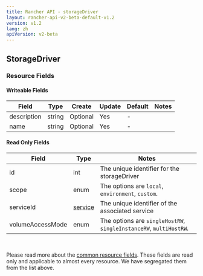 ```yaml
---
title: Rancher API - storageDriver
layout: rancher-api-v2-beta-default-v1.2
version: v1.2
lang: zh
apiVersion: v2-beta
---
```


## StorageDriver



### Resource Fields

#### Writeable Fields

Field | Type | Create | Update | Default | Notes
---|---|---|---|---|---
description | string | Optional | Yes | - | 
name | string | Optional | Yes | - | 


#### Read Only Fields

Field | Type   | Notes
---|---|---
id | int  | The unique identifier for the storageDriver
scope | enum  | The options are `local`, `environment`, `custom`.
serviceId | [service]({{site.baseurl}}/rancher/{{page.version}}/{{page.lang}}/api/{{page.apiVersion}}/api-resources/service/)  | The unique identifier of the associated service
volumeAccessMode | enum  | The options are `singleHostRW`, `singleInstanceRW`, `multiHostRW`.


<br>

Please read more about the [common resource fields]({{site.baseurl}}/rancher/{{page.version}}/{{page.lang}}/api/{{page.apiVersion}}/common/). These fields are read only and applicable to almost every resource. We have segregated them from the list above.




